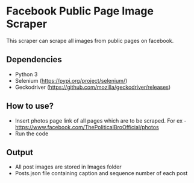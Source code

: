 # Facebook Public Page Image Scraper

This scraper can scrape all images from public pages on facebook.

## Dependencies
- Python 3
- Selenium (https://pypi.org/project/selenium/)
- Geckodriver (https://github.com/mozilla/geckodriver/releases)

## How to use?
- Insert photos page link of all pages which are to be scraped. For ex - https://www.facebook.com/ThePoliticalBroOfficial/photos
- Run the code

## Output
- All post images are stored in Images folder
- Posts.json file containing caption and sequence number of each post